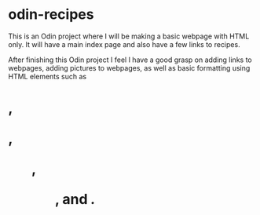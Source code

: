 # odin-recipes
This is an Odin project where I will be making a basic webpage with HTML only. It will have a main index page and also have a few links to recipes. 

After finishing this Odin project I feel I have a good grasp on adding links to webpages, adding pictures to webpages, as well as basic formatting using HTML elements such as <h1>, <p>, <ul>, <ol>, and <em>.

